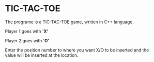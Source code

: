 # TIC-TAC-TOE
The programe is a TIC-TAC-TOE game, written in C++ language.

Player 1 goes with **'X'**

Player 2 goes with **'O'**

Enter the position number to  where you want X/O to be inserted and the value will be inserted at the location.

